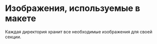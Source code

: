 # Изображения, используемые в макете

Каждая директория хранит все необходимые изображения для своей секции.